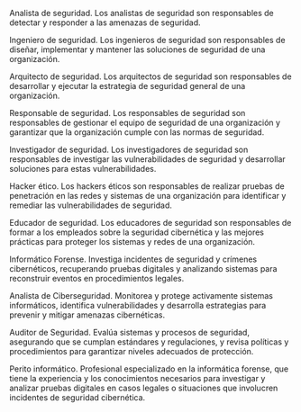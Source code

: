Analista de seguridad. Los analistas de seguridad son responsables de detectar y responder a las amenazas de seguridad.

Ingeniero de seguridad. Los ingenieros de seguridad son responsables de diseñar, implementar y mantener las soluciones de seguridad de una organización.

Arquitecto de seguridad. Los arquitectos de seguridad son responsables de desarrollar y ejecutar la estrategia de seguridad general de una organización.

Responsable de seguridad. Los responsables de seguridad son responsables de gestionar el equipo de seguridad de una organización y garantizar que la organización cumple con las normas de seguridad.

Investigador de seguridad. Los investigadores de seguridad son responsables de investigar las vulnerabilidades de seguridad y desarrollar soluciones para estas vulnerabilidades.

Hacker ético. Los hackers éticos son responsables de realizar pruebas de penetración en las redes y sistemas de una organización para identificar y remediar las vulnerabilidades de seguridad.

Educador de seguridad. Los educadores de seguridad son responsables de formar a los empleados sobre la seguridad cibernética y las mejores prácticas para proteger los sistemas y redes de una organización.

Informático Forense. Investiga incidentes de seguridad y crímenes cibernéticos, recuperando pruebas digitales y analizando sistemas para reconstruir eventos en procedimientos legales.

Analista de Ciberseguridad. Monitorea y protege activamente sistemas informáticos, identifica vulnerabilidades y desarrolla estrategias para prevenir y mitigar amenazas cibernéticas.

Auditor de Seguridad. Evalúa sistemas y procesos de seguridad, asegurando que se cumplan estándares y regulaciones, y revisa políticas y procedimientos para garantizar niveles adecuados de protección.

Perito informático. Profesional especializado en la informática forense, que tiene la experiencia y los conocimientos necesarios para investigar y analizar pruebas digitales en casos legales o situaciones que involucren incidentes de seguridad cibernética.
